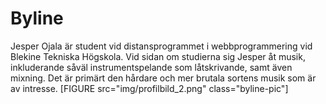 Byline
===========

<div class=byline>
Jesper Ojala är student vid distansprogrammet i webbprogrammering vid Blekine Tekniska Högskola. Vid sidan om studierna sig Jesper åt musik, inkluderande såväl instrumentspelande som låtskrivande, samt även mixning. Det är primärt den hårdare och mer brutala sortens musik som är av intresse.
[FIGURE src="img/profilbild_2.png" class="byline-pic"]
</div>
